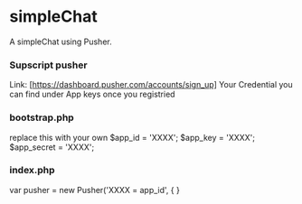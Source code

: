 # simpleChat
A simpleChat using Pusher.

### Supscript pusher
Link: [https://dashboard.pusher.com/accounts/sign_up]
Your Credential you can find under App keys once you registried

### bootstrap.php
replace this with your own
$app_id = 'XXXX';
$app_key = 'XXXX';
$app_secret = 'XXXX';

### index.php
var pusher = new Pusher('XXXX = app_id', {
}




